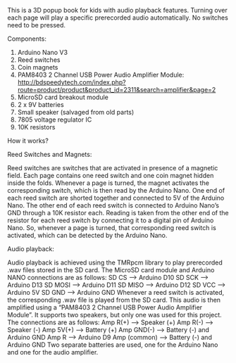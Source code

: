 This is a 3D popup book for kids with audio playback features. Turning over each page will play a specific prerecorded audio automatically. No switches need to be pressed. 

Components:
1) Arduino Nano V3
2) Reed switches
3) Coin magnets
4) PAM8403 2 Channel USB Power Audio Amplifier Module: http://bdspeedytech.com/index.php?route=product/product&product_id=2311&search=amplifier&page=2
5) MicroSD card breakout module
6) 2 x 9V batteries
7) Small speaker (salvaged from old parts)
8) 7805 voltage regulator IC
9) 10K resistors

How it works?

Reed Switches and Magnets:

Reed switches are switches that are activated in presence of a magnetic field. Each page contains one reed switch and one coin magnet hidden inside the folds. Whenever a page is turned, the magnet activates the corresponding switch, which is then read by the Arduino Nano. 
One end of each reed switch are shorted together and connected to 5V of the Arduino Nano. The other end of each reed switch is connected to Arduino Nano’s GND through a 10K resistor each. Reading is taken from the other end of the resistor for each reed switch by connecting it to a digital pin of Arduino Nano. So, whenever a page is turned, that corresponding reed switch is activated, which can be detected by the Arduino Nano.

Audio playback:

Audio playback is achieved using the TMRpcm library to play prerecorded .wav files stored in the SD card. The MicroSD card module and Arduino NANO connections are as follows:
SD CS --> Arduino D10
SD SCK --> Arduino D13
SD MOSI --> Arduino D11
SD MISO --> Arduino D12
SD VCC --> Arduino 5V
SD GND --> Arduino GND
Whenever a reed switch is activated, the corresponding .wav file is played from the SD card. This audio is then amplified using a “PAM8403 2 Channel USB Power Audio Amplifier Module”. It supports two speakers, but only one was used for this project. The connections are as follows:
Amp R(+) --> Speaker (+)
Amp R(-) --> Speaker (-)
Amp 5V(+) --> Battery (+)
Amp GND(-) --> Battery (-) and Arduino GND
Amp R --> Arduino D9
Amp (common) --> Battery (-) and Arduino GND
Two separate batteries are used, one for the Arduino Nano and one for the audio amplifier.


